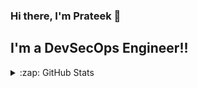 ### Hi there, I'm Prateek 👋 

<!-- [![Website](https://img.shields.io/website?label=codeSTACKr.com&style=for-the-badge&url=https%3A%2F%2Fcodestackr.com)](https://codestackr.com)
[![Twitter Follow](https://img.shields.io/twitter/follow/codeSTACKr?color=1DA1F2&logo=twitter&style=for-the-badge)](https://twitter.com/intent/follow?original_referer=https%3A%2F%2Fgithub.com%2FcodeSTACKr&screen_name=codeSTACKr) -->

## I'm a DevSecOps Engineer!!


<details>
  <summary>:zap: GitHub Stats</summary>

  <img align="left" alt="Prateek's GitHub Stats" src="https://github-readme-stats.prateekjaindev.vercel.app/api?username=prateekjaindev&show_icons=true&hide_border=true" />

</details>